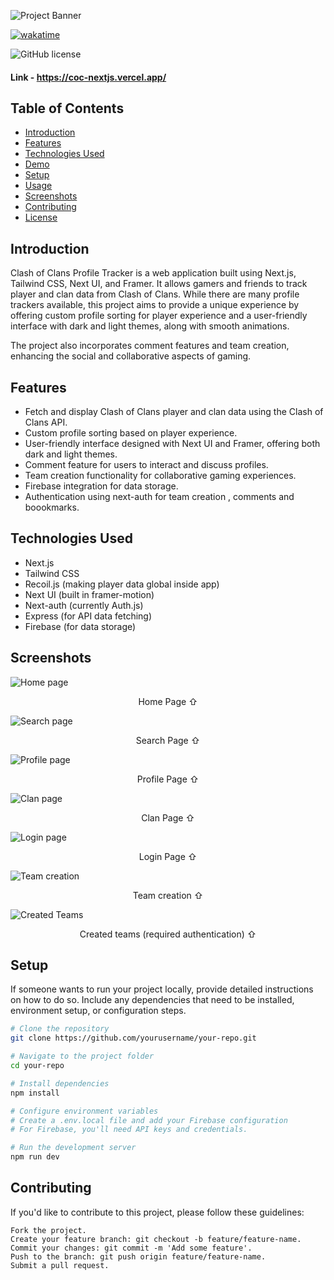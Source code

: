 ![Project Banner](https://user-images.githubusercontent.com/68379239/270390331-2d91111e-018c-46ed-b224-2f2df1d9bd92.jpg)

[![wakatime](https://wakatime.com/badge/github/milinddhamu/coc-nextjs.svg)](https://wakatime.com/badge/github/milinddhamu/coc-nextjs)

![GitHub license](https://img.shields.io/badge/license-MIT-blue.svg)

#### Link - https://coc-nextjs.vercel.app/

## Table of Contents

- [Introduction](#introduction)
- [Features](#features)
- [Technologies Used](#technologies-used)
- [Demo](#demo)
- [Setup](#setup)
- [Usage](#usage)
- [Screenshots](#screenshots)
- [Contributing](#contributing)
- [License](#license)

## Introduction

Clash of Clans Profile Tracker is a web application built using Next.js, Tailwind CSS, Next UI, and Framer. It allows gamers and friends to track player and clan data from Clash of Clans. While there are many profile trackers available, this project aims to provide a unique experience by offering custom profile sorting for player experience and a user-friendly interface with dark and light themes, along with smooth animations.

The project also incorporates comment features and team creation, enhancing the social and collaborative aspects of gaming.

## Features

- Fetch and display Clash of Clans player and clan data using the Clash of Clans API.
- Custom profile sorting based on player experience.
- User-friendly interface designed with Next UI and Framer, offering both dark and light themes.
- Comment feature for users to interact and discuss profiles.
- Team creation functionality for collaborative gaming experiences.
- Firebase integration for data storage.
- Authentication using next-auth for team creation , comments and boookmarks. 

## Technologies Used

- Next.js
- Tailwind CSS
- Recoil.js (making player data global inside app)
- Next UI (built in framer-motion)
- Next-auth (currently Auth.js)
- Express (for API data fetching)
- Firebase (for data storage)

## Screenshots

![Home page](https://user-images.githubusercontent.com/68379239/270390264-2065b9a5-a01f-4d12-b6ff-38e3adbe02f9.png)

<p align="center">Home Page ⇧</p>

![Search page](https://user-images.githubusercontent.com/68379239/270390282-831ec684-4644-44e0-a579-469faf1d1394.png)

<p align="center">Search Page ⇧</p>

![Profile page](https://user-images.githubusercontent.com/68379239/270390294-a4783fb1-c30e-4d62-9922-77b5ca929da3.png)

<p align="center">Profile Page ⇧</p>

![Clan page](https://user-images.githubusercontent.com/68379239/270390307-de540ff4-b9d2-4e1d-ad9f-acb3f3172c88.png)

<p align="center">Clan Page ⇧</p>

![Login page](https://user-images.githubusercontent.com/68379239/270390310-67b69976-c9e1-4012-a345-1f8c07540adb.png)

<p align="center">Login Page ⇧</p>

![Team creation](https://user-images.githubusercontent.com/68379239/270390321-33743c55-27f1-4cd4-9f4f-6b5bcfdb5a77.png)

<p align="center">Team creation ⇧</p>

![Created Teams](https://user-images.githubusercontent.com/68379239/270390326-fe359026-8cdb-4f06-92e6-17a85898da53.png)

<p align="center">Created teams (required authentication) ⇧</p>



## Setup

If someone wants to run your project locally, provide detailed instructions on how to do so. Include any dependencies that need to be installed, environment setup, or configuration steps.

```bash
# Clone the repository
git clone https://github.com/yourusername/your-repo.git

# Navigate to the project folder
cd your-repo

# Install dependencies
npm install

# Configure environment variables
# Create a .env.local file and add your Firebase configuration
# For Firebase, you'll need API keys and credentials.

# Run the development server
npm run dev
```
## Contributing

If you'd like to contribute to this project, please follow these guidelines:

    Fork the project.
    Create your feature branch: git checkout -b feature/feature-name.
    Commit your changes: git commit -m 'Add some feature'.
    Push to the branch: git push origin feature/feature-name.
    Submit a pull request.
